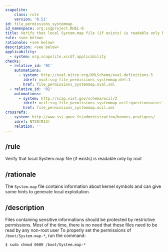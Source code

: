 ```yaml
---
scapolite:
    class: rule
    version: '0.51'
id: file_permissions_systemmap
id_namespace: org.ssgproject.RHEL-8
title: Verify that local System.map file (if exists) is readable only by root
rule: <see below>
rationale: <see below>
description: <see below>
applicability:
  - system: org.scapolite.xccdf.applicability
checks:
  - relative_id: '01'
    automations:
      - system: http://oval.mitre.org/XMLSchema/oval-definitions-5
        idref: oval:ssg-file_permissions_systemmap:def:1
        href: file_permissions_systemmap.oval.xml
  - relative_id: '02'
    automations:
      - system: http://scap.nist.gov/schema/ocil/2
        idref: ocil:ssg-file_permissions_systemmap_ocil:questionnaire:1
        href: file_permissions_systemmap.ocil.xml
crossrefs:
  - system: http://www.ssi.gouv.fr/administration/bonnes-pratiques/
    idref: NT28(R13)
    relation: ''
---
```



## /rule

Verify that local System.map file (if exists) is readable only by root

## /rationale

The
`System.map` file contains information about kernel symbols and can give
some hints to generate local exploitation.

## /description

Files
containing sensitive informations should be protected by restrictive
permissions. Most of the time, there is no need that these files need to
be read by any non-root user To properly set the permissions of
`/boot/System.map-*`, run the command:

``` 
$ sudo chmod 0600 /boot/System.map-*
```
